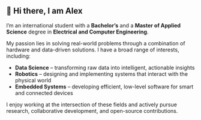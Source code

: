 ## 👋 Hi there, I am Alex

I’m an international student with a **Bachelor’s** and a **Master of Applied Science** degree in **Electrical and Computer Engineering**.

My passion lies in solving real-world problems through a combination of hardware and data-driven solutions. I have a broad range of interests, including:

- **Data Science** – transforming raw data into intelligent, actionable insights  
- **Robotics** – designing and implementing systems that interact with the physical world  
- **Embedded Systems** – developing efficient, low-level software for smart and connected devices

I enjoy working at the intersection of these fields and actively pursue research, collaborative development, and open-source contributions.


<!--
**alextianyf/alextianyf** is a ✨ _special_ ✨ repository because its `README.md` (this file) appears on your GitHub profile.

Here are some ideas to get you started:

- 🔭 I’m currently working on ...
- 🌱 I’m currently learning ...
- 👯 I’m looking to collaborate on ...
- 🤔 I’m looking for help with ...
- 💬 Ask me about ...
- 📫 How to reach me: ...
- 😄 Pronouns: ...
- ⚡ Fun fact: ...
-->
